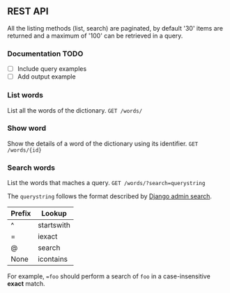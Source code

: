 ## REST API
All the listing methods (list, search) are paginated, by default '30' items are returned and a maximum of '100' can be retrieved in a query.

### Documentation TODO
- [ ] Include query examples
- [ ] Add output example

### List words
List all the words of the dictionary.
`GET /words/`

### Show word
Show the details of a word of the dictionary using its identifier.
`GET /words/{id}`

### Search words
List the words that maches a query.
`GET /words/?search=querystring`

The `querystring` follows the format described by [Django admin search](https://docs.djangoproject.com/en/stable/ref/contrib/admin/#django.contrib.admin.ModelAdmin.search_fields).

| Prefix | 	Lookup |
|-------|-------|
| ^	| startswith |
| =	| iexact |
| @	| search |
| None	| icontains |

For example, `=foo` should perform a search of `foo` in a case-insensitive **exact** match.
